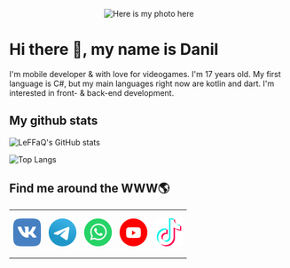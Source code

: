 <p align="center"><img width=30%" src="./images/photo1.png" alt="Here is my photo here" /></p>

# Hi there 👋, my name is Danil
I'm mobile developer & with love for videogames. I'm 17 years old. My first language is C#, but my main languages right now are kotlin and dart. I'm interested in front- & back-end development. 

## My github stats
![LeFFaQ's GitHub stats](https://github-readme-stats.vercel.app/api?username=LeFFaQ&show_icons=true&theme=radical&title_color=007bff&text_color=e7e7e7&icon_color=007bff&bg_color=171c28)

![Top Langs](https://github-readme-stats.vercel.app/api/top-langs/?username=LeFFaQ&layout=compact&title_color=007bff&text_color=e7e7e7&icon_color=007bff&bg_color=171c28)




## Find me around the WWW🌎


<table>
  <tr>
    <td>
        <p>
            <a href="https://vk.com/leffaq1"><img src="./images/vk.png" width="50" 
            height="50" alt="vk.com"></a>
        </p>
    </td>
    <td>
        <p>
            <a href="https://t.me/leffaq"><img src="./images/telegram.png" width="50" 
            height="50" alt="telegram"></a>
        </p>
    </td>
    <td>
        <p>
            <a href="https://wa.me/79996491768/"><img src="./images/whatsapp.png" width="50" 
            height="50" alt="telegram"></a>
        </p>
    </td>
    <td>
        <p>
            <a href="https://www.youtube.com/channel/UC35uwcThoHj7Rfj4__jKW0Q"><img src="./images/youtube.png" width="50" 
            height="50" alt="youtube"></a>
        </p>
    </td>
    <td>
        <p>
            <a href="https://www.tiktok.com/@leffaq?"><img src="./images/tik tok.png" width="50" 
            height="50" alt="youtube"></a>
        </p>
    </td>
  </tr>
</table>



